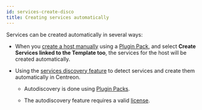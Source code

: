 ```yaml
---
id: services-create-disco
title: Creating services automatically
---
```


Services can be created automatically in several ways:

- When you [create a host manually](hosts.md) using a [Plugin Pack](../pluginpacks.md), and select **Create Services linked to the Template too**, the services for the host will be created automatically.

- Using the [services discovery feature](../discovery/services-discovery.md) to detect services and create them automatically in Centreon.

    - Autodiscovery is done using [Plugin Packs](../pluginpacks.md).

    - The autodiscovery feature requires a valid [license](../../administration/licenses.md).